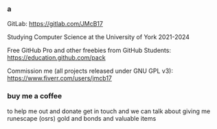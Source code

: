 ### a

GitLab: https://gitlab.com/JMcB17    

Studying Computer Science at the University of York 2021-2024

Free GitHub Pro and other freebies from GitHub Students: https://education.github.com/pack

Commission me (all projects released under GNU GPL v3): https://www.fiverr.com/users/jmcb17

### buy me a coffee
to help me out and donate get in touch and we can talk about giving me runescape (osrs) gold and bonds and valuable items

<!--
**JMcB17/JMcB17** is a ✨ _special_ ✨ repository because its `README.md` (this file) appears on your GitHub profile.

Here are some ideas to get you started:

- 🔭 I’m currently working on ...
- 🌱 I’m currently learning ...
- 👯 I’m looking to collaborate on ...
- 🤔 I’m looking for help with ...
- 💬 Ask me about ...
- 📫 How to reach me: ...
- 😄 Pronouns: ...
- ⚡ Fun fact: ...
-->
